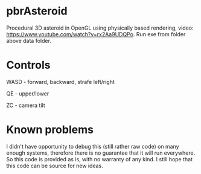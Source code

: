 # pbrAsteroid
Procedural 3D asteroid in OpenGL using physically based rendering, video: https://www.youtube.com/watch?v=rx2Aa9UDQPo. Run exe from folder above data folder.

# Controls
WASD - forward, backward, strafe left/right

QE - upper/lower

ZC - camera tilt

# Known problems
I didn't have opportunity to debug this (still rather raw code) on many enough systems, therefore there is no guarantee that it will run everywhere. So this code is provided as is, with no warranty of any kind. I still hope that this code can be source for new ideas.
